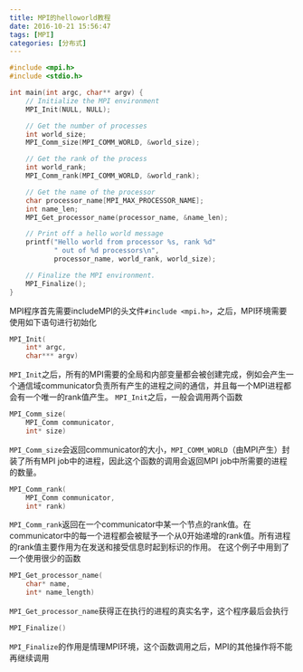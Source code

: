 ```yaml
---
title: MPI的helloworld教程
date: 2016-10-21 15:56:47
tags: [MPI]
categories: [分布式]
---
```


```C
#include <mpi.h>
#include <stdio.h>

int main(int argc, char** argv) {
    // Initialize the MPI environment
    MPI_Init(NULL, NULL);

    // Get the number of processes
    int world_size;
    MPI_Comm_size(MPI_COMM_WORLD, &world_size);

    // Get the rank of the process
    int world_rank;
    MPI_Comm_rank(MPI_COMM_WORLD, &world_rank);

    // Get the name of the processor
    char processor_name[MPI_MAX_PROCESSOR_NAME];
    int name_len;
    MPI_Get_processor_name(processor_name, &name_len);

    // Print off a hello world message
    printf("Hello world from processor %s, rank %d"
           " out of %d processors\n",
           processor_name, world_rank, world_size);

    // Finalize the MPI environment.
    MPI_Finalize();
}
```
<!--more-->
MPI程序首先需要includeMPI的头文件`#include <mpi.h>`，之后，MPI环境需要使用如下语句进行初始化

```C
MPI_Init(
	int* argc,
	char*** argv)
```
`MPI_Init`之后，所有的MPI需要的全局和内部变量都会被创建完成，例如会产生一个通信域communicator负责所有产生的进程之间的通信，并且每一个MPI进程都会有一个唯一的rank值产生。
`MPI_Init`之后，一般会调用两个函数

```C
MPI_Comm_size(
	MPI_Comm communicator,
	int* size)
```
`MPI_Comm_size`会返回communicator的大小，`MPI_COMM_WORLD`（由MPI产生）封装了所有MPI job中的进程，因此这个函数的调用会返回MPI job中所需要的进程的数量。

```C
MPI_Comm_rank(
	MPI_Comm communicator,
	int* rank)
```
`MPI_Comm_rank`返回在一个communicator中某一个节点的rank值。在communicator中的每一个进程都会被赋予一个从0开始递增的rank值。所有进程的rank值主要作用为在发送和接受信息时起到标识的作用。
在这个例子中用到了一个使用很少的函数

```C
MPI_Get_processor_name(
	char* name,
	int* name_length)
```
`MPI_Get_processor_name`获得正在执行的进程的真实名字，这个程序最后会执行

```C
MPI_Finalize()
```
`MPI_Finalize`的作用是情理MPI环境，这个函数调用之后，MPI的其他操作将不能再继续调用
